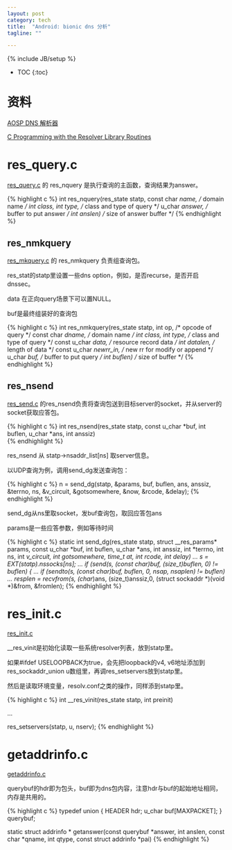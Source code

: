 ```yaml
---
layout: post
category: tech
title:  "Android: bionic dns 分析"
tagline: ""

---
```

{% include JB/setup %}

* TOC
{:toc}

# 资料

[AOSP DNS 解析器](https://source.android.com/devices/architecture/modular-system/dns-resolver)

[C Programming with the Resolver Library Routines](http://web.deu.edu.tr/doc/oreily/networking/dnsbind/ch14_02.htm)

# res_query.c 

[res_query.c](https://android.googlesource.com/platform/bionic/+/master/libc/dns/resolv/res_query.c)
的 res_nquery 是执行查询的主函数，查询结果为answer。

{% highlight c %}
int
res_nquery(res_state statp,
	   const char *name,	/* domain name */
	   int class, int type,	/* class and type of query */
	   u_char *answer,	/* buffer to put answer */
	   int anslen)		/* size of answer buffer */
{% endhighlight %}

## res_nmkquery

[res_mkquery.c](https://android.googlesource.com/platform/bionic/+/master/libc/dns/resolv/res_mkquery.c)
的 res_nmkquery 负责组查询包。

res_stat的statp里设置一些dns option，例如，是否recurse，是否开启dnssec。

data 在正向query场景下可以置NULL。

buf是最终组装好的查询包

{% highlight c %}
int
res_nmkquery(res_state statp,
	     int op,			/* opcode of query */
	     const char *dname,		/* domain name */
	     int class, int type,	/* class and type of query */
	     const u_char *data,	/* resource record data */
	     int datalen,		/* length of data */
	     const u_char *newrr_in,	/* new rr for modify or append */
	     u_char *buf,		/* buffer to put query */
	     int buflen)		/* size of buffer */
{% endhighlight %}

## res_nsend

[res_send.c](https://android.googlesource.com/platform/bionic/+/master/libc/dns/resolv/res_send.c) 的res_nsend负责将查询包送到目标server的socket，并从server的socket获取应答包。

{% highlight c %}
int
res_nsend(res_state statp,
	  const u_char *buf, int buflen, u_char *ans, int anssiz)  
{% endhighlight %}

res_nsend 从 statp->nsaddr_list[ns] 取server信息。

以UDP查询为例，调用send_dg发送查询包：

{% highlight c %}
n = send_dg(statp, &params, buf, buflen, ans, anssiz, &terrno,
				    ns, &v_circuit, &gotsomewhere, &now, &rcode, &delay);
{% endhighlight %}

send_dg从ns里取socket，发buf查询包，取回应答包ans

params是一些应答参数，例如等待时间

{% highlight c %}
static int
send_dg(res_state statp, struct __res_params* params,
	const u_char *buf, int buflen, u_char *ans, int anssiz,
	int *terrno, int ns, int *v_circuit, int *gotsomewhere,
	time_t *at, int *rcode, int* delay)
...
	s = EXT(statp).nssocks[ns];
...
	if (send(s, (const char*)buf, (size_t)buflen, 0) != buflen) {
...
	if (sendto(s, (const char*)buf, buflen, 0, nsap, nsaplen) != buflen)
...
resplen = recvfrom(s, (char*)ans, (size_t)anssiz,0,
			   (struct sockaddr *)(void *)&from, &fromlen);
{% endhighlight %}


# res_init.c 

[res_init.c](https://android.googlesource.com/platform/bionic/+/master/libc/dns/resolv/res_init.c)

__res_vinit是初始化读取一些系统resolver列表，放到statp里。

如果#ifdef USELOOPBACK为true，会先把loopback的v4, v6地址添加到res_sockaddr_union u数组里，再调res_setservers放到statp里。

然后是读取环境变量，resolv.conf之类的操作，同样添到statp里。

{% highlight c %}
int
__res_vinit(res_state statp, int preinit)

...

res_setservers(statp, u, nserv);
{% endhighlight %}

# getaddrinfo.c 

[getaddrinfo.c](https://android.googlesource.com/platform/bionic/+/master/libc/dns/net/getaddrinfo.c)

querybuf的hdr即为包头，buf即为dns包内容，注意hdr与buf的起始地址相同，内存是共用的。

{% highlight c %}
typedef union {
	HEADER hdr;
	u_char buf[MAXPACKET];
} querybuf;

static struct addrinfo *
getanswer(const querybuf *answer, int anslen, const char *qname, int qtype, const struct addrinfo *pai)
{% endhighlight %}
